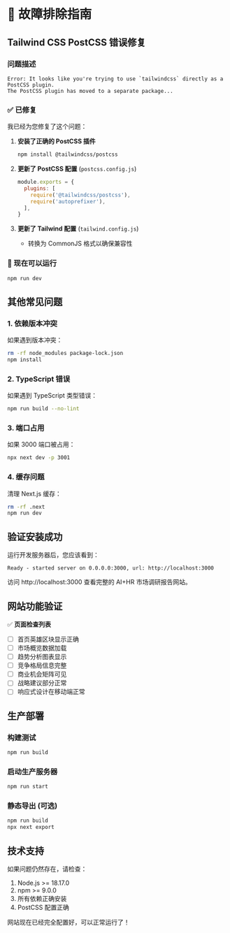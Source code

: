 # 🔧 故障排除指南

## Tailwind CSS PostCSS 错误修复

### 问题描述
```
Error: It looks like you're trying to use `tailwindcss` directly as a PostCSS plugin. 
The PostCSS plugin has moved to a separate package...
```

### ✅ 已修复
我已经为您修复了这个问题：

1. **安装了正确的 PostCSS 插件**
   ```bash
   npm install @tailwindcss/postcss
   ```

2. **更新了 PostCSS 配置** (`postcss.config.js`)
   ```js
   module.exports = {
     plugins: [
       require('@tailwindcss/postcss'),
       require('autoprefixer'),
     ],
   }
   ```

3. **更新了 Tailwind 配置** (`tailwind.config.js`)
   - 转换为 CommonJS 格式以确保兼容性

### 🚀 现在可以运行
```bash
npm run dev
```

## 其他常见问题

### 1. 依赖版本冲突
如果遇到版本冲突：
```bash
rm -rf node_modules package-lock.json
npm install
```

### 2. TypeScript 错误
如果遇到 TypeScript 类型错误：
```bash
npm run build --no-lint
```

### 3. 端口占用
如果 3000 端口被占用：
```bash
npx next dev -p 3001
```

### 4. 缓存问题
清理 Next.js 缓存：
```bash
rm -rf .next
npm run dev
```

## 验证安装成功

运行开发服务器后，您应该看到：
```
Ready - started server on 0.0.0.0:3000, url: http://localhost:3000
```

访问 http://localhost:3000 查看完整的 AI+HR 市场调研报告网站。

## 网站功能验证

✅ **页面检查列表**
- [ ] 首页英雄区块显示正确
- [ ] 市场概览数据加载
- [ ] 趋势分析图表显示
- [ ] 竞争格局信息完整
- [ ] 商业机会矩阵可见
- [ ] 战略建议部分正常
- [ ] 响应式设计在移动端正常

## 生产部署

### 构建测试
```bash
npm run build
```

### 启动生产服务器
```bash
npm run start
```

### 静态导出 (可选)
```bash
npm run build
npx next export
```

## 技术支持

如果问题仍然存在，请检查：
1. Node.js >= 18.17.0
2. npm >= 9.0.0  
3. 所有依赖正确安装
4. PostCSS 配置正确

网站现在已经完全配置好，可以正常运行了！